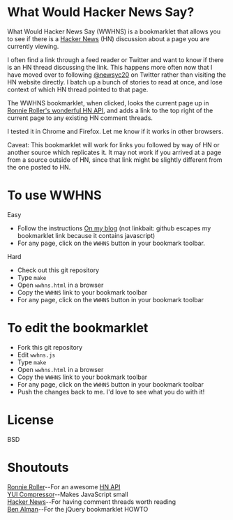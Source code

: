 # What Would Hacker News Say?

What Would Hacker News Say (WWHNS) is a bookmarklet that allows you to see
if there is a [Hacker News](http://news.ycombinator.com/) (HN) discussion about
a page you are currently viewing.

I often find a link through a feed reader or Twitter and want to know if there is an HN thread discussing the link.  This happens more often now that I have moved over to following
[@newsyc20](http://twitter.com/#!/newsyc20) on Twitter rather than visiting the HN website directly.  I batch up a bunch of stories to read at once, and lose context of which HN thread pointed to that page.

The WWHNS bookmarklet, when clicked, looks the current page up in [Ronnie
Roller's wonderful HN API](http://api.ihackernews.com/), and
adds a link to the top right of the current page to any existing HN comment
threads.

I tested it in Chrome and Firefox.  Let me know if it works in other browsers.

Caveat: This bookmarklet will work for links you followed by way of HN or
another source which replicates it.  It may not work if you arrived at a
page from a source outside of HN, since that link might be slightly
different from the one posted to HN.

# To use WWHNS
Easy

* Follow the instructions [On my blog]() (not linkbait: github escapes my bookmarklet link because it contains javascript)
* For any page, click on the `WWHNS` button in your bookmark toolbar.

Hard

* Check out this git repository
* Type `make`
* Open `wwhns.html` in a browser
* Copy the `WWHNS` link to your bookmark toolbar
* For any page, click on the `WWHNS` button in your bookmark toolbar

# To edit the bookmarklet
* Fork this git repository
* Edit `wwhns.js`
* Type `make`
* Open `wwhns.html` in a browser
* Copy the `WWHNS` link to your bookmark toolbar
* For any page, click on the `WWHNS` button in your bookmark toolbar
* Push the changes back to me.  I'd love to see what you do with it!

# License
BSD

# Shoutouts
[Ronnie Roller](http://twitter.com/#!/ronnieroller)--For an awesome [HN API](http://api.ihackernews.com/)  
[YUI Compressor](https://developer.yahoo.com/yui/compressor/)--Makes JavaScript small  
[Hacker News](http://news.ycombinator.com/)--For having comment threads worth reading  
[Ben Alman](http://benalman.com/projects/run-jquery-code-bookmarklet/)--For the jQuery bookmarklet HOWTO
